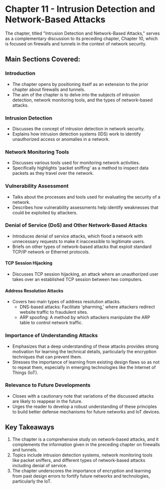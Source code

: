 # Chapter 11 - Intrusion Detection and Network-Based Attacks

The chapter, titled "Intrusion Detection and Network-Based Attacks," serves as a complementary discussion to its preceding chapter, Chapter 10, which is focused on firewalls and tunnels in the context of network security.

## Main Sections Covered:

### Introduction
- The chapter opens by positioning itself as an extension to the prior chapter about firewalls and tunnels.
- The aim of the chapter is to delve into the subjects of intrusion detection, network monitoring tools, and the types of network-based attacks.

### Intrusion Detection
- Discusses the concept of intrusion detection in network security.
- Explains how intrusion detection systems (IDS) work to identify unauthorized access or anomalies in a network.

### Network Monitoring Tools
- Discusses various tools used for monitoring network activities.
- Specifically highlights 'packet sniffing' as a method to inspect data packets as they travel over the network.

### Vulnerability Assessment
- Talks about the processes and tools used for evaluating the security of a network.
- Describes how vulnerability assessments help identify weaknesses that could be exploited by attackers.

### Denial of Service (DoS) and Other Network-Based Attacks
- Introduces denial of service attacks, which flood a network with unnecessary requests to make it inaccessible to legitimate users.
- Briefs on other types of network-based attacks that exploit standard TCP/IP network or Ethernet protocols.

#### TCP Session Hijacking
- Discusses TCP session hijacking, an attack where an unauthorized user takes over an established TCP session between two computers.

#### Address Resolution Attacks
- Covers two main types of address resolution attacks.
  - DNS-based attacks: Facilitate 'pharming,' where attackers redirect website traffic to fraudulent sites.
  - ARP spoofing: A method by which attackers manipulate the ARP table to control network traffic.

### Importance of Understanding Attacks
- Emphasizes that a deep understanding of these attacks provides strong motivation for learning the technical details, particularly the encryption techniques that can prevent them.
- Stresses the importance of learning from existing design flaws so as not to repeat them, especially in emerging technologies like the Internet of Things (IoT).

### Relevance to Future Developments
- Closes with a cautionary note that variations of the discussed attacks are likely to reappear in the future.
- Urges the reader to develop a robust understanding of these principles to build better defense mechanisms for future networks and IoT devices.

## Key Takeaways
1. The chapter is a comprehensive study on network-based attacks, and it complements the information given in the preceding chapter on firewalls and tunnels.
2. Topics include intrusion detection systems, network monitoring tools like packet sniffers, and different types of network-based attacks including denial of service.
3. The chapter underscores the importance of encryption and learning from past design errors to fortify future networks and technologies, particularly the IoT.
